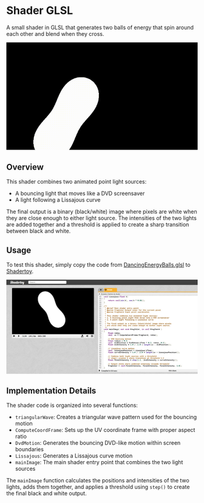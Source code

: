 # Shader GLSL

A small shader in GLSL that generates two balls of energy that spin around each other and blend when they cross.

![Demo](./ReadmeContent/TechnicalDemoGifs/Demo.gif)

## Overview
This shader combines two animated point light sources:
- A bouncing light that moves like a DVD screensaver
- A light following a Lissajous curve

The final output is a binary (black/white) image where pixels are white when they are close enough to either light source. The intensities of the two lights are added together and a threshold is applied to create a sharp transition between black and white.

## Usage

To test this shader, simply copy the code from [DancingEnergyBalls.glsl](./DancingEnergyBalls.glsl) to [Shadertoy](https://www.shadertoy.com/new).

![ShaderToy](./ReadmeContent/DemoScreenshots/ShaderToy.jpg)

## Implementation Details
The shader code is organized into several functions:
- `triangularWave`: Creates a triangular wave pattern used for the bouncing motion
- `ComputeCoordFrame`: Sets up the UV coordinate frame with proper aspect ratio
- `DvdMotion`: Generates the bouncing DVD-like motion within screen boundaries
- `Lissajous`: Generates a Lissajous curve motion
- `mainImage`: The main shader entry point that combines the two light sources

The `mainImage` function calculates the positions and intensities of the two lights, adds them together, and applies a threshold using `step()` to create the final black and white output.
